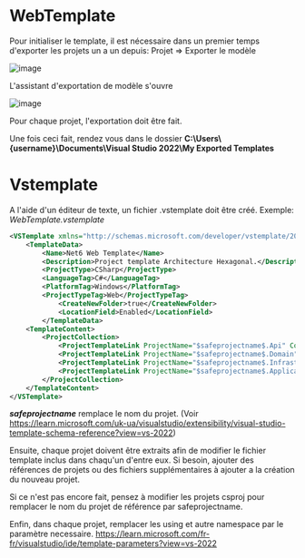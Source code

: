 # WebTemplate

Pour initialiser le template, il est nécessaire dans un premier temps d'exporter les projets un a un
depuis: Projet => Exporter le modèle

![image](https://user-images.githubusercontent.com/6765644/194651110-877c6528-637e-4d70-94f6-263937b8ade3.png)

L'assistant d'exportation de modèle s'ouvre

![image](https://user-images.githubusercontent.com/6765644/194651405-6a5c9142-c183-491b-a1bc-b0fbcfbdc493.png)

Pour chaque projet, l'exportation doit être fait.

Une fois ceci fait, rendez vous dans le dossier **C:\Users\\{username}\Documents\Visual Studio 2022\My Exported Templates**

# Vstemplate

A l'aide d'un éditeur de texte, un fichier .vstemplate doit être créé.
Exemple: *WebTemplate.vstemplate*

```xml
<VSTemplate xmlns="http://schemas.microsoft.com/developer/vstemplate/2005" Version="3.0.0" Type="ProjectGroup">
	<TemplateData>
		<Name>Net6 Web Template</Name>
		<Description>Project template Architecture Hexagonal.</Description>
		<ProjectType>CSharp</ProjectType>
		<LanguageTag>C#</LanguageTag>
		<PlatformTag>Windows</PlatformTag>
		<ProjectTypeTag>Web</ProjectTypeTag>
			<CreateNewFolder>true</CreateNewFolder>
			<LocationField>Enabled</LocationField>
		</TemplateData>
	<TemplateContent>
		<ProjectCollection>
			<ProjectTemplateLink ProjectName="$safeprojectname$.Api" CopyParameters="true">WebTemplate.API\MyTemplate.vstemplate</ProjectTemplateLink>
			<ProjectTemplateLink ProjectName="$safeprojectname$.Domain" CopyParameters="true">WebTemplate.Domain\MyTemplate.vstemplate</ProjectTemplateLink>
			<ProjectTemplateLink ProjectName="$safeprojectname$.Infrastructure"     CopyParameters="true">WebTemplate.Infrastructure\MyTemplate.vstemplate</ProjectTemplateLink>
			<ProjectTemplateLink ProjectName="$safeprojectname$.Application" CopyParameters="true">WebTemplate.Application\MyTemplate.vstemplate</ProjectTemplateLink>
		</ProjectCollection>			
	</TemplateContent>
</VSTemplate>
```

**$safeprojectname$** remplace le nom du projet. (Voir https://learn.microsoft.com/uk-ua/visualstudio/extensibility/visual-studio-template-schema-reference?view=vs-2022)

Ensuite, chaque projet doivent être extraits afin de modifier le fichier template inclus dans chaqu'un d'entre eux.
Si besoin, ajouter des références de projets ou des fichiers supplémentaires à ajouter a la création du nouveau projet.

Si ce n'est pas encore fait, pensez à modifier les projets csproj pour remplacer le nom du projet de référence par safeprojectname.

Enfin, dans chaque projet, remplacer les using et autre namespace par le paramètre necessaire.
https://learn.microsoft.com/fr-fr/visualstudio/ide/template-parameters?view=vs-2022
